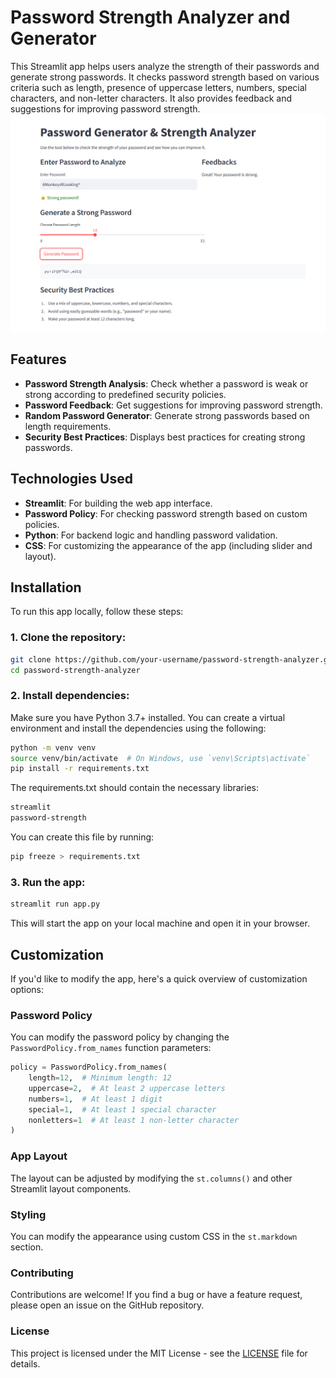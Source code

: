 # Password Strength Analyzer and Generator

This Streamlit app helps users analyze the strength of their passwords and generate strong passwords. It checks password strength based on various criteria such as length, presence of uppercase letters, numbers, special characters, and non-letter characters. It also provides feedback and suggestions for improving password strength.
![Screenshot](screenshot.png)

## Features
- **Password Strength Analysis**: Check whether a password is weak or strong according to predefined security policies.
- **Password Feedback**: Get suggestions for improving password strength.
- **Random Password Generator**: Generate strong passwords based on length requirements.
- **Security Best Practices**: Displays best practices for creating strong passwords.

## Technologies Used
- **Streamlit**: For building the web app interface.
- **Password Policy**: For checking password strength based on custom policies.
- **Python**: For backend logic and handling password validation.
- **CSS**: For customizing the appearance of the app (including slider and layout).

## Installation
To run this app locally, follow these steps:

### 1. Clone the repository:
```bash
git clone https://github.com/your-username/password-strength-analyzer.git
cd password-strength-analyzer
```

### 2. Install dependencies:
Make sure you have Python 3.7+ installed. You can create a virtual environment and install the dependencies using the following:

```bash
python -m venv venv
source venv/bin/activate  # On Windows, use `venv\Scripts\activate`
pip install -r requirements.txt
```

The requirements.txt should contain the necessary libraries:
```bash
streamlit
password-strength
```

You can create this file by running:
```bash
pip freeze > requirements.txt
```

### 3. Run the app:
```bash
streamlit run app.py
```
This will start the app on your local machine and open it in your browser.

## Customization
If you'd like to modify the app, here's a quick overview of customization options:

### Password Policy
You can modify the password policy by changing the `PasswordPolicy.from_names` function parameters:
```python
policy = PasswordPolicy.from_names(
    length=12,  # Minimum length: 12
    uppercase=2,  # At least 2 uppercase letters
    numbers=1,  # At least 1 digit
    special=1,  # At least 1 special character
    nonletters=1  # At least 1 non-letter character
)
```

### App Layout
The layout can be adjusted by modifying the `st.columns()` and other Streamlit layout components.

### Styling
You can modify the appearance using custom CSS in the `st.markdown` section.

### Contributing
Contributions are welcome! If you find a bug or have a feature request, please open an issue on the GitHub repository.

### License
This project is licensed under the MIT License - see the [LICENSE](LICENSE) file for details.
